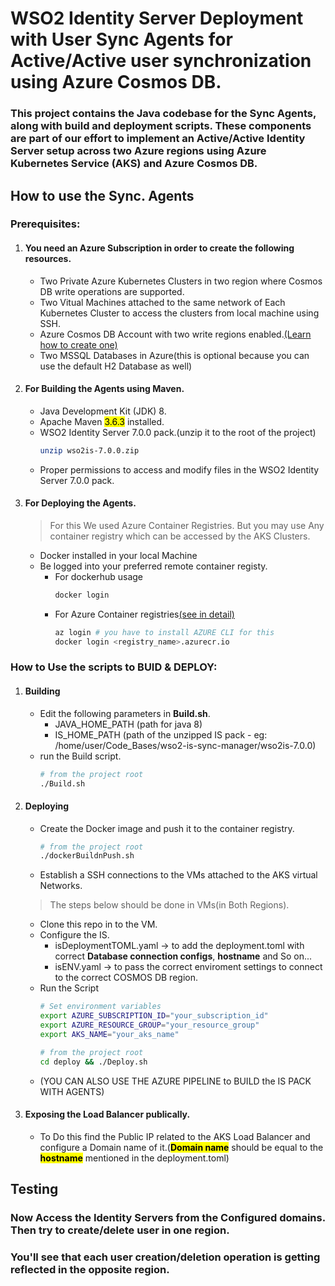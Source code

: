 # WSO2 Identity Server Deployment with User Sync Agents for Active/Active user synchronization using Azure Cosmos DB.

### This project contains the Java codebase for the Sync Agents, along with build and deployment scripts. These components are part of our effort to implement an Active/Active Identity Server setup across two Azure regions using Azure Kubernetes Service (AKS) and Azure Cosmos DB.

## How to use the Sync. Agents

### Prerequisites:

1. #### You need an Azure Subscription in order to create the following resources.
   - Two Private Azure Kubernetes Clusters in two region where Cosmos DB write operations are supported.
   - Two Vitual Machines attached to the same network of Each Kubernetes Cluster to access the clusters from local machine using SSH.
   - Azure Cosmos DB Account with two write regions enabled.[(Learn how to create one)](https://learn.microsoft.com/en-us/azure/cosmos-db/nosql/quickstart-portal)
   - Two MSSQL Databases in Azure(this is optional because you can use the default H2 Database as well)
2. #### For Building the Agents using Maven.
   - Java Development Kit (JDK) 8.
   - Apache Maven <mark>3.6.3</mark> installed.
   - WSO2 Identity Server 7.0.0 pack.(unzip it to the root of the project)
     ```bash
     unzip wso2is-7.0.0.zip
     ```
   - Proper permissions to access and modify files in the WSO2 Identity Server 7.0.0 pack.
3. #### For Deploying the Agents.
   > For this We used Azure Container Registries. But you may use Any container registry which can be accessed by the AKS Clusters.
   - Docker installed in your local Machine
   - Be logged into your preferred remote container registy.
     - For dockerhub usage
       ```bash
       docker login
       ```
     - For Azure Container registries[(see in detail)](https://learn.microsoft.com/en-us/azure/container-registry/container-registry-authentication?tabs=azure-cli)
       ```bash
       az login # you have to install AZURE CLI for this
       docker login <registry_name>.azurecr.io
       ```

### How to Use the scripts to BUID & DEPLOY:

1. #### Building
    - Edit the following parameters in **Build.sh**.
        - JAVA_HOME_PATH (path for java 8)
        - IS_HOME_PATH (path of the unzipped IS pack - eg: /home/user/Code_Bases/wso2-is-sync-manager/wso2is-7.0.0)
    - run the Build script.
        ```bash
        # from the project root
        ./Build.sh
        ```
2. #### Deploying
    - Create the Docker image and push it to the container registry.
        ```bash
        # from the project root
        ./dockerBuildnPush.sh
        ```
    - Establish a SSH connections to the VMs attached to the AKS virtual Networks.
    > The steps below should be done in VMs(in Both Regions).
    - Clone this repo in to the VM.
    - Configure the IS.
        - isDeploymentTOML.yaml -> to add the deployment.toml with correct **Database connection configs**, **hostname** and So on...
        - isENV.yaml -> to pass the correct enviroment settings to connect to the correct COSMOS DB region.
    - Run the Script
        ```bash
        # Set environment variables
        export AZURE_SUBSCRIPTION_ID="your_subscription_id"
        export AZURE_RESOURCE_GROUP="your_resource_group"
        export AKS_NAME="your_aks_name"

        # from the project root
        cd deploy && ./Deploy.sh
        ```
    - (YOU CAN ALSO USE THE AZURE PIPELINE to BUILD the IS PACK WITH AGENTS)
3. #### Exposing the Load Balancer publically.
    - To Do this find the Public IP related to the AKS Load Balancer and configure a Domain name of it.(<mark>**Domain name**</mark> should be equal to the <mark>**hostname**</mark> mentioned in the deployment.toml)

## Testing 

### Now Access the Identity Servers from the Configured domains. Then try to create/delete user in one region. 
### You'll see that each user creation/deletion operation is getting reflected in the opposite region.